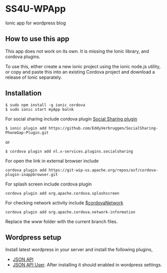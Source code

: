 SS4U-WPApp
==========

Ionic app for wordpress blog

How to use this app
-------------------

This app does not work on its own. It is missing the Ionic library, and cordova plugins.

To use this, either create a new ionic project using the ionic node.js utility, or copy and paste this into an existing Cordova project and download a release of Ionic separately.

Installation
-----------

```
$ sudo npm install -g ionic cordova
$ sudo ionic start myApp balnk
```
For social sharing include cordova plugin [Social Sharing plugin](https://github.com/EddyVerbruggen/SocialSharing-PhoneGap-Plugin)

```
$ ionic plugin add https://github.com/EddyVerbruggen/SocialSharing-PhoneGap-Plugin.git
```
or
```
$ cordova plugin add nl.x-services.plugins.socialsharing
```

For open the link in external browser include

```
cordova plugin add https://git-wip-us.apache.org/repos/asf/cordova-plugin-inappbrowser.git
```

For splash screen include cordova plugin

```
cordova plugin add org.apache.cordova.splashscreen
```

For checking network activity include [$cordovaNetwork](http://ngcordova.com/docs/plugins/network/)
```
cordova plugin add org.apache.cordova.network-information
```

Replace the _www_ folder with the current branch files.

Wordpress setup
---------------

Install latest wordpress in your server and install the following plugins,
* [JSON API](https://wordpress.org/plugins/json-api/)
* [JSON API User](https://wordpress.org/plugins/json-api-user/). After installing it should enabled in wordpress settings.
